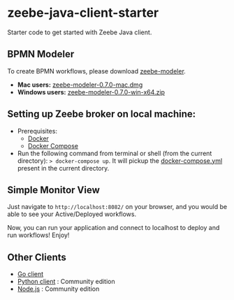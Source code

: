 # zeebe-java-client-starter
Starter code to get started with Zeebe Java client.

## BPMN Modeler
To create BPMN workflows, please download [zeebe-modeler](https://github.com/zeebe-io/zeebe-modeler/releases/tag/v0.7.0).
- **Mac users:** [zeebe-modeler-0.7.0-mac.dmg](https://github.com/zeebe-io/zeebe-modeler/releases/download/v0.7.0/zeebe-modeler-0.7.0-mac.dmg)
- **Windows users:** [zeebe-modeler-0.7.0-win-x64.zip](https://github.com/zeebe-io/zeebe-modeler/releases/download/v0.7.0/zeebe-modeler-0.7.0-win-x64.zip)

## Setting up Zeebe broker on local machine:
- Prerequisites:
  + [Docker](https://docs.docker.com/install/)
  + [Docker Compose](https://docs.docker.com/compose/install/)
- Run the following command from terminal or shell (from the current directory): `> docker-compose up`. It will pickup the [docker-compose.yml](./docker-compose.yml) present in the current directory.

## Simple Monitor View
Just navigate to `http://localhost:8082/` on your browser, and you would be able to see your Active/Deployed workflows.

Now, you can run your application and connect to localhost to deploy and run workflows! Enjoy!

## Other Clients
- [Go client](https://github.com/zeebe-io/zeebe/tree/master/clients/go)
- [Python client](https://pypi.org/project/zeebe-grpc/) : Community edition
- [Node.js](https://github.com/CreditSenseAU/zeebe-client-node-js) : Community edition
